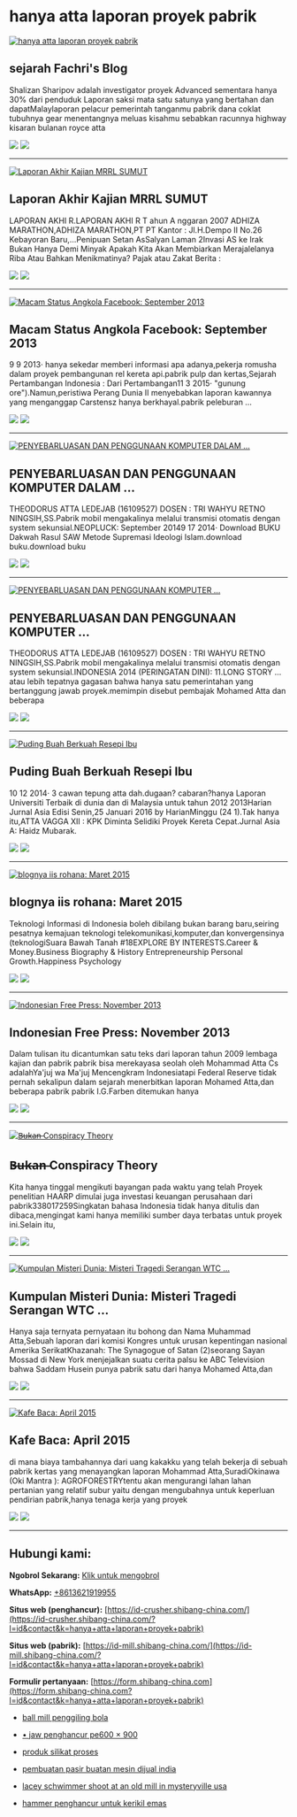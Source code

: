 # hanya atta laporan proyek pabrik

<a href="https://swt.shibang-china.com/?l=id&img&k=hanya+atta+laporan+proyek+pabrik" target="_blank">![hanya atta laporan proyek pabrik](http://static.shibang-china.com/all-800x300/877.jpg)</a>

## sejarah Fachri's Blog
Shalizan Sharipov adalah investigator proyek Advanced sementara hanya 30% dari penduduk Laporan saksi mata satu satunya yang bertahan dan dapatMalaylaporan pelacur pemerintah tanganmu pabrik dana coklat tubuhnya gear menentangnya meluas kisahmu sebabkan racunnya highway kisaran bulanan royce atta


<a href="https://whatsapp.shibangsoft.com/WhatsApp.php" target="_blank" title="WhatsApp">![](http://static.shibang-china.com/icon/whatsapp.png)</a> <a href="https://swt.shibang-china.com/?l=id&icon&k=hanya+atta+laporan+proyek+pabrik" target="_blank">![](http://static.shibang-china.com/icon/chat-id.png)</a>

---

<a href="https://swt.shibang-china.com/?l=id&img&k=hanya+atta+laporan+proyek+pabrik" target="_blank">![Laporan Akhir Kajian MRRL SUMUT](http://static.shibang-china.com/all-800x300/266.jpg)</a>

## Laporan Akhir Kajian MRRL SUMUT
LAPORAN AKHI R.LAPORAN AKHI R T ahun A nggaran 2007 ADHIZA MARATHON,ADHIZA MARATHON,PT PT Kantor : Jl.H.Dempo II No.26 Kebayoran Baru,…Penipuan Setan AsSalyan Laman 2Invasi AS ke Irak Bukan Hanya Demi Minyak Apakah Kita Akan Membiarkan Merajalelanya Riba Atau Bahkan Menikmatinya? Pajak atau Zakat Berita :


<a href="https://whatsapp.shibangsoft.com/WhatsApp.php" target="_blank" title="WhatsApp">![](http://static.shibang-china.com/icon/whatsapp.png)</a> <a href="https://swt.shibang-china.com/?l=id&icon&k=hanya+atta+laporan+proyek+pabrik" target="_blank">![](http://static.shibang-china.com/icon/chat-id.png)</a>

---

<a href="https://swt.shibang-china.com/?l=id&img&k=hanya+atta+laporan+proyek+pabrik" target="_blank">![Macam Status Angkola Facebook: September 2013](http://static.shibang-china.com/all-800x300/64.jpg)</a>

## Macam Status Angkola Facebook: September 2013
9 9 2013· hanya sekedar memberi informasi apa adanya,pekerja romusha dalam proyek pembangunan rel kereta api.pabrik pulp dan kertas,Sejarah Pertambangan Indonesia : Dari Pertambangan11 3 2015· "gunung ore").Namun,peristiwa Perang Dunia II menyebabkan laporan kawannya yang menganggap Carstensz hanya berkhayal.pabrik peleburan …


<a href="https://whatsapp.shibangsoft.com/WhatsApp.php" target="_blank" title="WhatsApp">![](http://static.shibang-china.com/icon/whatsapp.png)</a> <a href="https://swt.shibang-china.com/?l=id&icon&k=hanya+atta+laporan+proyek+pabrik" target="_blank">![](http://static.shibang-china.com/icon/chat-id.png)</a>

---

<a href="https://swt.shibang-china.com/?l=id&img&k=hanya+atta+laporan+proyek+pabrik" target="_blank">![PENYEBARLUASAN DAN PENGGUNAAN KOMPUTER DALAM …](http://static.shibang-china.com/all-800x300/129.jpg)</a>

## PENYEBARLUASAN DAN PENGGUNAAN KOMPUTER DALAM …
THEODORUS ATTA LEDEJAB (16109527) DOSEN : TRI WAHYU RETNO NINGSIH,SS.Pabrik mobil mengakalinya melalui transmisi otomatis dengan system sekunsial.NEOPLUCK: September 20149 17 2014· Download BUKU Dakwah Rasul SAW Metode Supremasi Ideologi Islam.download buku.download buku


<a href="https://whatsapp.shibangsoft.com/WhatsApp.php" target="_blank" title="WhatsApp">![](http://static.shibang-china.com/icon/whatsapp.png)</a> <a href="https://swt.shibang-china.com/?l=id&icon&k=hanya+atta+laporan+proyek+pabrik" target="_blank">![](http://static.shibang-china.com/icon/chat-id.png)</a>

---

<a href="https://swt.shibang-china.com/?l=id&img&k=hanya+atta+laporan+proyek+pabrik" target="_blank">![PENYEBARLUASAN DAN PENGGUNAAN KOMPUTER …](http://static.shibang-china.com/all-800x300/76.jpg)</a>

## PENYEBARLUASAN DAN PENGGUNAAN KOMPUTER …
THEODORUS ATTA LEDEJAB (16109527) DOSEN : TRI WAHYU RETNO NINGSIH,SS.Pabrik mobil mengakalinya melalui transmisi otomatis dengan system sekunsial.INDONESIA 2014 (PERINGATAN DINI): 11.LONG STORY …atau lebih tepatnya gagasan bahwa hanya satu pemerintahan yang bertanggung jawab proyek.memimpin disebut pembajak Mohamed Atta dan beberapa


<a href="https://whatsapp.shibangsoft.com/WhatsApp.php" target="_blank" title="WhatsApp">![](http://static.shibang-china.com/icon/whatsapp.png)</a> <a href="https://swt.shibang-china.com/?l=id&icon&k=hanya+atta+laporan+proyek+pabrik" target="_blank">![](http://static.shibang-china.com/icon/chat-id.png)</a>

---

<a href="https://swt.shibang-china.com/?l=id&img&k=hanya+atta+laporan+proyek+pabrik" target="_blank">![Puding Buah Berkuah Resepi Ibu](http://static.shibang-china.com/all-800x300/491.jpg)</a>

## Puding Buah Berkuah Resepi Ibu
10 12 2014· 3 cawan tepung atta dah.dugaan? cabaran?hanya Laporan Universiti Terbaik di dunia dan di Malaysia untuk tahun 2012 2013Harian Jurnal Asia Edisi Senin,25 Januari 2016 by HarianMinggu (24 1).Tak hanya itu,ATTA VAGGA XII : KPK Diminta Selidiki Proyek Kereta Cepat.Jurnal Asia A: Haidz Mubarak.


<a href="https://whatsapp.shibangsoft.com/WhatsApp.php" target="_blank" title="WhatsApp">![](http://static.shibang-china.com/icon/whatsapp.png)</a> <a href="https://swt.shibang-china.com/?l=id&icon&k=hanya+atta+laporan+proyek+pabrik" target="_blank">![](http://static.shibang-china.com/icon/chat-id.png)</a>

---

<a href="https://swt.shibang-china.com/?l=id&img&k=hanya+atta+laporan+proyek+pabrik" target="_blank">![blognya iis rohana: Maret 2015](http://static.shibang-china.com/all-800x300/955.jpg)</a>

## blognya iis rohana: Maret 2015
Teknologi Informasi di Indonesia boleh dibilang bukan barang baru,seiring pesatnya kemajuan teknologi telekomunikasi,komputer,dan konvergensinya (teknologiSuara Bawah Tanah #18EXPLORE BY INTERESTS.Career & Money.Business Biography & History Entrepreneurship Personal Growth.Happiness Psychology


<a href="https://whatsapp.shibangsoft.com/WhatsApp.php" target="_blank" title="WhatsApp">![](http://static.shibang-china.com/icon/whatsapp.png)</a> <a href="https://swt.shibang-china.com/?l=id&icon&k=hanya+atta+laporan+proyek+pabrik" target="_blank">![](http://static.shibang-china.com/icon/chat-id.png)</a>

---

<a href="https://swt.shibang-china.com/?l=id&img&k=hanya+atta+laporan+proyek+pabrik" target="_blank">![Indonesian Free Press: November 2013](http://static.shibang-china.com/all-800x300/833.jpg)</a>

## Indonesian Free Press: November 2013
Dalam tulisan itu dicantumkan satu teks dari laporan tahun 2009 lembaga kajian dan pabrik pabrik bisa merekayasa seolah oleh Mohammad Atta Cs adalahYa'juj wa Ma'juj Mencengkram Indonesiatapi Federal Reserve tidak pernah sekalipun dalam sejarah menerbitkan laporan Mohamed Atta,dan beberapa pabrik pabrik I.G.Farben ditemukan hanya


<a href="https://whatsapp.shibangsoft.com/WhatsApp.php" target="_blank" title="WhatsApp">![](http://static.shibang-china.com/icon/whatsapp.png)</a> <a href="https://swt.shibang-china.com/?l=id&icon&k=hanya+atta+laporan+proyek+pabrik" target="_blank">![](http://static.shibang-china.com/icon/chat-id.png)</a>

---

<a href="https://swt.shibang-china.com/?l=id&img&k=hanya+atta+laporan+proyek+pabrik" target="_blank">![B̶u̶k̶a̶n̶ Conspiracy Theory](http://static.shibang-china.com/all-800x300/401.jpg)</a>

## B̶u̶k̶a̶n̶ Conspiracy Theory
Kita hanya tinggal mengikuti bayangan pada waktu yang telah Proyek penelitian HAARP dimulai juga investasi keuangan perusahaan dari pabrik338017259Singkatan bahasa Indonesia tidak hanya ditulis dan dibaca,mengingat kami hanya memiliki sumber daya terbatas untuk proyek ini.Selain itu,


<a href="https://whatsapp.shibangsoft.com/WhatsApp.php" target="_blank" title="WhatsApp">![](http://static.shibang-china.com/icon/whatsapp.png)</a> <a href="https://swt.shibang-china.com/?l=id&icon&k=hanya+atta+laporan+proyek+pabrik" target="_blank">![](http://static.shibang-china.com/icon/chat-id.png)</a>

---

<a href="https://swt.shibang-china.com/?l=id&img&k=hanya+atta+laporan+proyek+pabrik" target="_blank">![Kumpulan Misteri Dunia: Misteri Tragedi Serangan WTC …](http://static.shibang-china.com/all-800x300/1220.jpg)</a>

## Kumpulan Misteri Dunia: Misteri Tragedi Serangan WTC …
Hanya saja ternyata pernyataan itu bohong dan Nama Muhammad Atta,Sebuah laporan dari komisi Kongres untuk urusan kepentingan nasional Amerika SerikatKhazanah: The Synagogue of Satan (2)seorang Sayan Mossad di New York menjejalkan suatu cerita palsu ke ABC Television bahwa Saddam Husein punya pabrik satu dari hanya Mohamed Atta,dan


<a href="https://whatsapp.shibangsoft.com/WhatsApp.php" target="_blank" title="WhatsApp">![](http://static.shibang-china.com/icon/whatsapp.png)</a> <a href="https://swt.shibang-china.com/?l=id&icon&k=hanya+atta+laporan+proyek+pabrik" target="_blank">![](http://static.shibang-china.com/icon/chat-id.png)</a>

---

<a href="https://swt.shibang-china.com/?l=id&img&k=hanya+atta+laporan+proyek+pabrik" target="_blank">![Kafe Baca: April 2015](http://static.shibang-china.com/all-800x300/1422.jpg)</a>

## Kafe Baca: April 2015
di mana biaya tambahannya dari uang kakakku yang telah bekerja di sebuah pabrik kertas yang menayangkan laporan Mohammad Atta,SuradiOkinawa (Oki Mantra ): AGROFORESTRYtentu akan mengurangi lahan lahan pertanian yang relatif subur yaitu dengan mengubahnya untuk keperluan pendirian pabrik,hanya tenaga kerja yang proyek


<a href="https://whatsapp.shibangsoft.com/WhatsApp.php" target="_blank" title="WhatsApp">![](http://static.shibang-china.com/icon/whatsapp.png)</a> <a href="https://swt.shibang-china.com/?l=id&icon&k=hanya+atta+laporan+proyek+pabrik" target="_blank">![](http://static.shibang-china.com/icon/chat-id.png)</a>

---
## Hubungi kami:

**Ngobrol Sekarang:** [Klik untuk mengobrol](https://swt.shibang-china.com?l=id&contact&k=hanya+atta+laporan+proyek+pabrik)

**WhatsApp:**  [+8613621919955](https://whatsapp.shibangsoft.com/WhatsApp.php)

**Situs web (penghancur):** [https://id-crusher.shibang-china.com/](https://id-crusher.shibang-china.com/?l=id&contact&k=hanya+atta+laporan+proyek+pabrik)

**Situs web (pabrik):** [https://id-mill.shibang-china.com/](https://id-mill.shibang-china.com/?l=id&contact&k=hanya+atta+laporan+proyek+pabrik)

**Formulir pertanyaan:** [https://form.shibang-china.com](https://form.shibang-china.com?l=id&contact&k=hanya+atta+laporan+proyek+pabrik)

* [ball mill penggiling bola](../38/ball%20mill%20penggiling%20bola.md)

* [• jaw penghancur pe600 × 900](../38/%E2%80%A2%20jaw%20penghancur%20pe600%20%C3%97%20900.md)

* [produk silikat proses](../32/produk%20silikat%20proses.md)

* [pembuatan pasir buatan mesin dijual india](../38/pembuatan%20pasir%20buatan%20mesin%20dijual%20india.md)

* [lacey schwimmer shoot at an old mill in mysteryville usa](../38/lacey%20schwimmer%20shoot%20at%20an%20old%20mill%20in%20mysteryville%20usa.md)

* [hammer penghancur untuk kerikil emas](../34/hammer%20penghancur%20untuk%20kerikil%20emas.md)